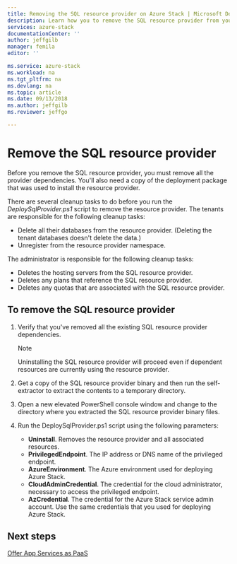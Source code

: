 ```yaml
---
title: Removing the SQL resource provider on Azure Stack | Microsoft Docs
description: Learn how you to remove the SQL resource provider from your Azure Stack deployment.
services: azure-stack
documentationCenter: ''
author: jeffgilb
manager: femila
editor: ''

ms.service: azure-stack
ms.workload: na
ms.tgt_pltfrm: na
ms.devlang: na
ms.topic: article
ms.date: 09/13/2018
ms.author: jeffgilb
ms.reviewer: jeffgo

---
```


# Remove the SQL resource provider

Before you remove the SQL resource provider, you must remove all the provider dependencies. You'll also need a copy of the deployment package that was used to install the resource provider.

There are several cleanup tasks to do before you run the _DeploySqlProvider.ps1_ script to remove the resource provider.
The tenants are responsible for the following cleanup tasks:

* Delete all their databases from the resource provider. (Deleting the tenant databases doesn't delete the data.)
* Unregister from the resource provider namespace.

The administrator is responsible for the following cleanup tasks:

* Deletes the hosting servers from the SQL resource provider.
* Deletes any plans that reference the SQL resource provider.
* Deletes any quotas that are associated with the SQL resource provider.

## To remove the SQL resource provider

1. Verify that you've removed all the existing SQL resource provider dependencies.

   > [!NOTE]
   > Uninstalling the SQL resource provider will proceed even if dependent resources are currently using the resource provider.
  
2. Get a copy of the SQL resource provider binary and then run the self-extractor to extract the contents to a temporary directory.

3. Open a new elevated PowerShell console window and change to the directory where you extracted the SQL resource provider binary files.

4. Run the DeploySqlProvider.ps1 script using the following parameters:

    * **Uninstall**. Removes the resource provider and all associated resources.
    * **PrivilegedEndpoint**. The IP address or DNS name of the privileged endpoint.
    * **AzureEnvironment**. The Azure environment used for deploying Azure Stack. 
    * **CloudAdminCredential**. The credential for the cloud administrator, necessary to access the privileged endpoint.
    * **AzCredential**. The credential for the Azure Stack service admin account. Use the same credentials that you used for deploying Azure Stack.

## Next steps

[Offer App Services as PaaS](azure-stack-app-service-overview.md)

